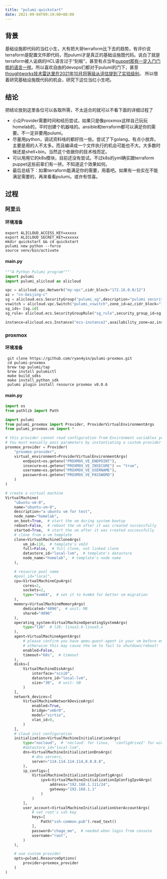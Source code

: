 ```yaml
---
title: "pulumi-quickstart"
date: 2021-09-04T09:19:00+08:00
---
```




## 背景

基础设施即代码的当红小生，大有把大哥terraform比下去的趋势。有评价说terraform是配置文件即代码，而pulumi才是真正的基础设施既代码。说白了就是terraform被人诟病的HCL语言过于“刻板”，甚至有点当年[puppet那有一定入门门槛的语言一样](https://puppet.com/docs/puppet/7/puppet_language.html)。所以喜欢自由的devops们都对于pulumi的门下，甚至[thoughtworks技术雷达里在2021年10月将等级从评估提到了实验级别](https://www.thoughtworks.com/zh-cn/radar/platforms/pulumi)。 所以借着研究基础设施既代码的机会，研究下这位当红小生吧。

## 结论

把结论放到这里各位可以各取所需，不太适合的就可以不看下面的详细过程了

- 小众Provider需要时间和经历尝试，如果只是像proxmox这样自己玩玩homelab的，平时创建个机器啥的。ansible和terraform都可以满足你的需要。不一定非要用pulumi。
- 尽量用python，调试资料啥的都好找一些。尝试了下golang，有点小放弃。主要是用的人不太多。而且编译成一个文件执行的机会可能也不大。大多数时候还是shell+bin。当然这个依据你的技术栈而定。
- 可以用用它的k8s模块，目前还没有尝试。不过k8s的yml确实跟terraform puppet这些前辈们有一拼。不知道这个效果如何。
- 最后总结下：如果terraform能满足你的需要，用着吧。如果有一些实在不能满足需要的，再来看看pulumi。或许有惊喜。



## 过程

### 阿里云

#### 环境准备

```shell
export ALICLOUD_ACCESS_KEY=xxxxx
export ALICLOUD_SECRET_KEY=xxxxxx
mkdir quickstart && cd quickstart
pulumi new python --force
source venv/bin/activate
```

#### main.py

```python
"""A Python Pulumi program"""
import pulumi
import pulumi_alicloud as alicloud

vpc = alicloud.vpc.Network("my-vpc",cidr_block="172.16.0.0/12")
az = "cn-beijing-c"
sg = alicloud.ecs.SecurityGroup("pulumi_sg",description="pulumi security_groups",vpc_id=vpc.id)
vswitch = alicloud.vpc.Switch("pulumi_vswitch",zone_id=az,cidr_block="172.16.0.0/21",vpc_id=vpc.id)
sg_ids= [sg.id]
sg_rule= alicloud.ecs.SecurityGroupRule("sg_rule",security_group_id=sg.id,ip_protocol = "tcp", type= "ingress",nic_type    = "intranet",port_range="22/22",cidr_ip="0.0.0.0/0")

instance=alicloud.ecs.Instance("ecs-instance2",availability_zone=az,instance_type ="ecs.t5-lc2m1.nano" , security_groups =sg_ids,image_id="ubuntu_18_04_64_20G_alibase_20190624.vhd",instance_name ="ecsCreatedByPulumi2",vswitch_id=vswitch.id,internet_max_bandwidth_out = 10)
```



### proxmox

#### 环境准备

```shell
 git clone https://github.com/ryan4yin/pulumi-proxmox.git
 cd pulumi-proxmox
 brew tap pulumi/tap
 brew install pulumictl
 make build_sdks
 make install_python_sdk
 pulumi plugin install resource proxmox v0.0.6
```

#### main.py

```python
import os
from pathlib import Path

import pulumi
from pulumi_proxmox import Provider, ProviderVirtualEnvironmentArgs
from pulumi_proxmox.vm import *

# this provider cannot read configuration from Environment variables yet,
# You must manually pass parameters by instantiating a custom provider
proxmox_provider = Provider(
    "proxmox-provider",
    virtual_environment=ProviderVirtualEnvironmentArgs(
        endpoint=os.getenv("PROXMOX_VE_ENDPOINT"),
        insecure=os.getenv("PROXMOX_VE_INSECURE") == "true",
        username=os.getenv("PROXMOX_VE_USERNAME"),
        password=os.getenv("PROXMOX_VE_PASSWORD")
    )
)

# create a virtual machine
VirtualMachine(
    "ubuntu-vm-0",
    name="ubuntu-vm-0",
    description="a ubuntu vm for test",
    node_name="homelab",
    on_boot=True,  # start the vm during system bootup
    reboot=False,  # reboot the vm after it was created successfully
    started=True,  # start the vm after it was created successfully
    # clone from a vm template
    clone=VirtualMachineCloneArgs(
        vm_id=110,  # template's vmId
        full=False,  # full clone, not linked clone
        datastore_id="local-lvm",  # template's datastore
        node_name="homelab",  # template's node name
    ),

    # resource pool name
    #pool_id="local",
    cpu=VirtualMachineCpuArgs(
        cores=2,
        sockets=2,
        type="kvm64",  # set it to kvm64 for better vm migration
    ),
    memory=VirtualMachineMemoryArgs(
        dedicated="4096",  # unit: MB
        shared="4096"
    ),
    operating_system=VirtualMachineOperatingSystemArgs(
        type="l26"  # l26: linux2.6-linux5.x
    ),
    agent=VirtualMachineAgentArgs(
        # please confirm you have qemu-guest-agent in your vm before enable this!
        # otherwise this may cause the vm to fail to shutdown/reboot!
        enabled=False,
        timeout="60s",  # timeout
    ),
    disks=[
        VirtualMachineDiskArgs(
            interface="scsi0",
            datastore_id="local-lvm",
            size="30",  # unit: GB
        )
    ],
    network_devices=[
        VirtualMachineNetworkDeviceArgs(
            enabled=True,
            bridge="vmbr0",
            model="virtio",
            vlan_id=0,
        )
    ],
    # cloud init configuration
    initialization=VirtualMachineInitializationArgs(
        type="nocloud",  # 'nocloud' for linux,  'configdrive2' for windows
        #datastore_id="local-lvm",
        dns=VirtualMachineInitializationDnsArgs(
            # dns servers,
            server="114.114.114.114,8.8.8.8",
        ),
        ip_configs=[
            VirtualMachineInitializationIpConfigArgs(
                ipv4=VirtualMachineInitializationIpConfigIpv4Args(
                    address="192.168.1.111/24",
                    gateway="192.168.1.1"
                )
            )
        ],
        user_account=VirtualMachineInitializationUserAccountArgs(
            # set root's ssh key
            keys=[
                Path("ssh-common.pub").read_text()
            ],
            password="chage_me",  # needed when login from console
            username="root",
        )
    ),

    # use custom provider
    opts=pulumi.ResourceOptions(
        provider=proxmox_provider
    )
)
```

